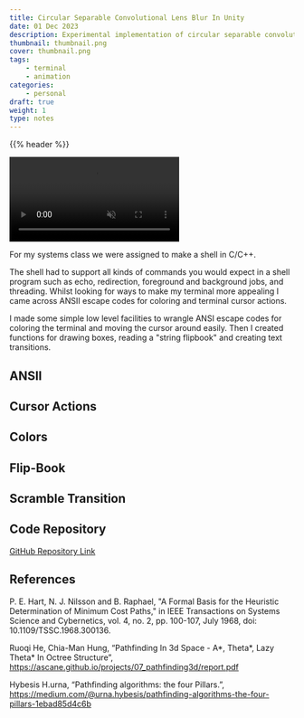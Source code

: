 ```yaml
---
title: Circular Separable Convolutional Lens Blur In Unity
date: 01 Dec 2023
description: Experimental implementation of circular separable convolutional lens blur in Unity HDRP.
thumbnail: thumbnail.png
cover: thumbnail.png
tags:
    - terminal
    - animation
categories:
    - personal
draft: true
weight: 1
type: notes
---
```


{{% header %}}

<video autoplay loop muted playsinline >
  <source src="thumbnail.webm" type="video/webm">
</video>

<div class="h-5"></div>

For my systems class we were assigned to make a shell in C/C++. 

The shell had to support all kinds of commands you would expect in a shell program such as echo, redirection, foreground and background jobs, and threading. Whilst looking for ways to make my terminal more appealing I came across ANSII escape codes for coloring and terminal cursor actions.

I made some simple low level facilities to wrangle ANSI escape codes for coloring the terminal and moving the cursor around easily. Then I created functions for drawing boxes, reading a "string flipbook" and creating text transitions.

## ANSII
## Cursor Actions
## Colors
## Flip-Book
## Scramble Transition

## Code Repository
[GitHub Repository Link](https://github.com/AustinMaddison/Pathfinding-Visualizer/tree/master)

## References
P. E. Hart, N. J. Nilsson and B. Raphael, "A Formal Basis for the Heuristic Determination of Minimum Cost Paths," in IEEE
Transactions on Systems Science and Cybernetics, vol. 4, no. 2, pp. 100-107, July 1968, doi: 10.1109/TSSC.1968.300136.

Ruoqi He, Chia-Man Hung, “Pathfinding In 3d Space - A*, Theta*, Lazy Theta* In Octree Structure”, https://ascane.github.io/projects/07_pathfinding3d/report.pdf

Hybesis H.urna, “Pathfinding algorithms: the four Pillars.”, https://medium.com/@urna.hybesis/pathfinding-algorithms-the-four-pillars-1ebad85d4c6b

